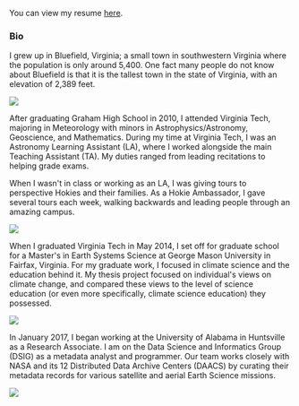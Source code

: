 <!--# Welcome to Patrick's Personal Page -->
<!--
Markdown cheat sheet: https://github.com/adam-p/markdown-here/wiki/Markdown-Cheatsheet
-->
 
You can view my resume [here](https://docs.google.com/document/d/1-sfgTvgCUbktt-_LDdiSBSCfzMra217m2gktMqMZkT4/edit?usp=sharing).

### Bio

I grew up in Bluefield, Virginia; a small town in southwestern Virginia where the population is only around 5,400. One fact many people do not know about Bluefield is that it is the tallest town in the state of Virginia, with an elevation of 2,389 feet.

<img src = "http://www.grubbphoto.com/Images/Fog/Fog%20Print.jpg" > <br />

After graduating Graham High School in 2010, I attended Virginia Tech, majoring in Meteorology with minors in Astrophysics/Astronomy, Geoscience, and Mathematics. During my time at Virginia Tech, I was an Astronomy Learning Assistant (LA), where I worked alongside the main Teaching Assistant (TA). My duties ranged from leading recitations to helping grade exams.

When I wasn't in class or working as an LA, I was giving tours to perspective Hokies and their families. As a Hokie Ambassador, I gave several tours each week, walking backwards and leading people through an amazing campus.

<img src = "https://vt.edu/content/dam/vt_edu/admissions/images/tour/galleries/burruss/burruss1.jpg.transform/xl-medium/image.jpg">

When I graduated Virginia Tech in May 2014, I set off for graduate school for a Master's in Earth Systems Science at George Mason University in Fairfax, Virginia. For my graduate work, I focused in climate science and the education behind it. My thesis project focused on individual's views on climate change, and compared these views to the level of science education (or even more specifically, climate science education) they possessed.

<img src = "https://s3-us-west-2.amazonaws.com/asset.plexuss.com/college/overview_images/4115_george-mason-university_01.jpg">

In January 2017, I began working at the University of Alabama in Huntsville as a Research Associate. I am on the Data Science and Informatics Group (DSIG) as a metadata analyst and programmer. Our team works closely with NASA and its 12 Distributed Data Archive Centers (DAACS) by curating their metadata records for various satellite and aerial Earth Science missions. 

<img src = "https://static1.squarespace.com/static/5844525520099e10cb781a65/t/58f231aec534a52c82666c95/1492267453255/?format=1500w">



